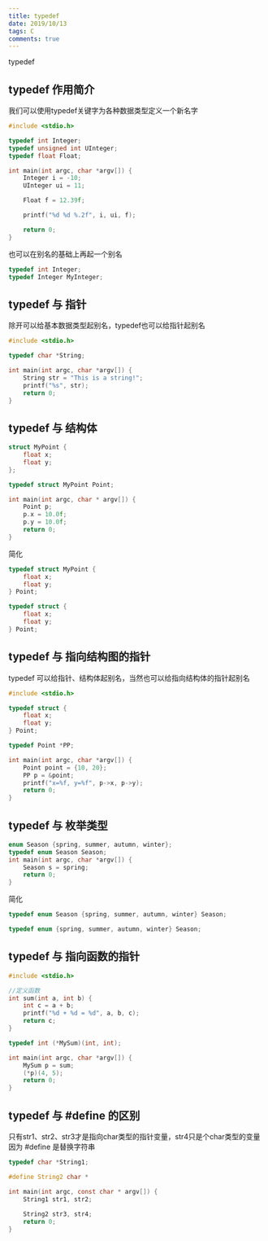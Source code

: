```yaml
---
title: typedef
date: 2019/10/13
tags: C
comments: true
---
```


typedef
<!--more-->

## typedef 作用简介

我们可以使用typedef关键字为各种数据类型定义一个新名字

```C
#include <stdio.h>

typedef int Integer;
typedef unsigned int UInteger;
typedef float Float;

int main(int argc, char *argv[]) {
    Integer i = -10;
    UInteger ui = 11;

    Float f = 12.39f;

    printf("%d %d %.2f", i, ui, f);

    return 0;
}
```

也可以在别名的基础上再起一个别名  

```C
typedef int Integer;
typedef Integer MyInteger;
```

## typedef 与 指针

除开可以给基本数据类型起别名，typedef也可以给指针起别名

```C
#include <stdio.h>

typedef char *String;

int main(int argc, char *argv[]) {
    String str = "This is a string!";
    printf("%s", str);
    return 0;
}
```

## typedef 与 结构体

```C
struct MyPoint {
    float x;
    float y;
};

typedef struct MyPoint Point;

int main(int argc, char * argv[]) {
    Point p;
    p.x = 10.0f;
    p.y = 10.0f;
    return 0;
}
```

简化  

```C
typedef struct MyPoint {
    float x;
    float y;
} Point;
```

```C
typedef struct {
    float x;
    float y;
} Point;
```

## typedef 与 指向结构图的指针

typedef 可以给指针、结构体起别名，当然也可以给指向结构体的指针起别名

```C
#include <stdio.h>

typedef struct {
    float x;
    float y;
} Point;

typedef Point *PP;

int main(int argc, char *argv[]) {
    Point point = {10, 20};
    PP p = &point;
    printf("x=%f, y=%f", p->x, p->y);
    return 0;
}
```

## typedef 与 枚举类型

```C
enum Season {spring, summer, autumn, winter};
typedef enum Season Season;
int main(int argc, char *argv[]) {
    Season s = spring;
    return 0;
}
```

简化  

```C
typedef enum Season {spring, summer, autumn, winter} Season;
```

```C
typedef enum {spring, summer, autumn, winter} Season;
```

## typedef 与 指向函数的指针

```C
#include <stdio.h>

//定义函数
int sum(int a, int b) {
    int c = a + b;
    printf("%d + %d = %d", a, b, c);
    return c;
}

typedef int (*MySum)(int, int);

int main(int argc, char *argv[]) {
    MySum p = sum;
    (*p)(4, 5);
    return 0;
}
```

## typedef 与 #define 的区别

只有str1、str2、str3才是指向char类型的指针变量，str4只是个char类型的变量  
因为 #define 是替换字符串  

```C
typedef char *String1;

#define String2 char *

int main(int argc, const char * argv[]) {
    String1 str1, str2;
    
    String2 str3, str4;
    return 0;
}
```
